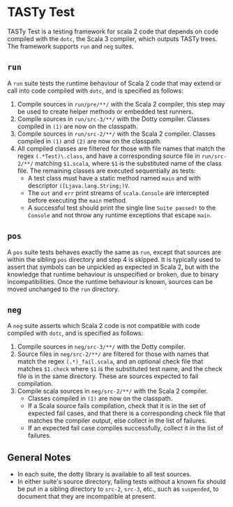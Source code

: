 # TASTy Test

TASTy Test is a testing framework for scala 2 code that depends on code compiled with the `dotc`, the Scala 3 compiler, which outputs TASTy trees. The framework supports `run` and `neg` suites.

## `run`
A `run` suite tests the runtime behaviour of Scala 2 code that may extend or call into code compiled with `dotc`, and is specified as follows:
  1) Compile sources in `run/pre/**/` with the Scala 2 compiler, this step may be used to create helper methods or embedded test runners.
  2) Compile sources in `run/src-3/**/` with the Dotty compiler. Classes compiled in `(1)` are now on the classpath.
  3) Compile sources in `run/src-2/**/` with the Scala 2 compiler. Classes compiled in `(1)` and `(2)` are now on the classpath.
  4) All compiled classes are filtered for those with file names that match the regex `(.*Test)\.class`, and have a corresponding source file in `run/src-2/**/` matching `$1.scala`, where `$1` is the substituted name of the class file. The remaining classes are executed sequentially as tests:
     - A test class must have a static method named `main` and with descriptor `([Ljava.lang.String;)V`.
     - The `out` and `err` print streams of `scala.Console` are intercepted before executing the `main` method.
     - A successful test should print the single line `Suite passed!` to the `Console` and not throw any runtime exceptions that escape `main`.

## `pos`
A `pos` suite tests behaves exactly the same as `run`, except that sources are within the sibling `pos` directory and step 4 is skipped. It is typically used to assert that symbols can be unpickled as expected in Scala 2, but with the knowledge that runtime behaviour is unspecified or broken, due to binary incompatibilities. Once the runtime behaviour is known, sources can be moved unchanged to the `run` directory.

## `neg`
A `neg` suite asserts which Scala 2 code is not compatible with code compiled with `dotc`, and is specified as follows:
  1) Compile sources in `neg/src-3/**/` with the Dotty compiler.
  2) Source files in `neg/src-2/**/` are filtered for those with names that match the regex `(.*)_fail.scala`, and an optional check file that matches `$1.check` where `$1` is the substituted test name, and the check file is in the same directory. These are sources expected to fail compilation.
  3) Compile scala sources in `neg/src-2/**/` with the Scala 2 compiler.
     - Classes compiled in `(1)` are now on the classpath.
     - If a Scala source fails compilation, check that it is in the set of expected fail cases, and that there is a corresponding check file that matches the compiler output, else collect in the list of failures.
     - If an expected fail case compiles successfully, collect it in the list of failures.

## General Notes
- In each suite, the dotty library is available to all test sources.
- In either suite's source directory, failing tests without a known fix should be put in a sibling directory to `src-2`, `src-3`, etc., such as `suspended`, to document that they are incompatible at present.
